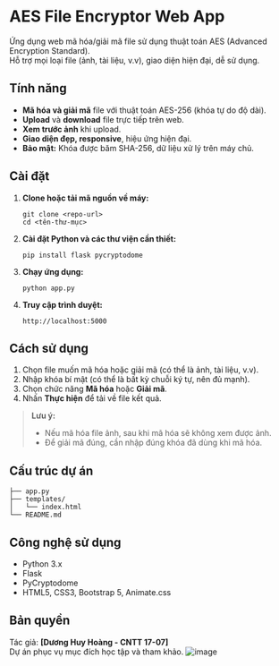 # AES File Encryptor Web App

Ứng dụng web mã hóa/giải mã file sử dụng thuật toán AES (Advanced Encryption Standard).  
Hỗ trợ mọi loại file (ảnh, tài liệu, v.v), giao diện hiện đại, dễ sử dụng.

## Tính năng

- **Mã hóa và giải mã** file với thuật toán AES-256 (khóa tự do độ dài).
- **Upload** và **download** file trực tiếp trên web.
- **Xem trước ảnh** khi upload.
- **Giao diện đẹp, responsive**, hiệu ứng hiện đại.
- **Bảo mật:** Khóa được băm SHA-256, dữ liệu xử lý trên máy chủ.

## Cài đặt

1. **Clone hoặc tải mã nguồn về máy:**
    ```
    git clone <repo-url>
    cd <tên-thư-mục>
    ```

2. **Cài đặt Python và các thư viện cần thiết:**
    ```
    pip install flask pycryptodome
    ```

3. **Chạy ứng dụng:**
    ```
    python app.py
    ```

4. **Truy cập trình duyệt:**
    ```
    http://localhost:5000
    ```

## Cách sử dụng

1. Chọn file muốn mã hóa hoặc giải mã (có thể là ảnh, tài liệu, v.v).
2. Nhập khóa bí mật (có thể là bất kỳ chuỗi ký tự, nên đủ mạnh).
3. Chọn chức năng **Mã hóa** hoặc **Giải mã**.
4. Nhấn **Thực hiện** để tải về file kết quả.

> **Lưu ý:**  
> - Nếu mã hóa file ảnh, sau khi mã hóa sẽ không xem được ảnh.  
> - Để giải mã đúng, cần nhập đúng khóa đã dùng khi mã hóa.

## Cấu trúc dự án

```
├── app.py
├── templates/
│   └── index.html
└── README.md
```

## Công nghệ sử dụng

- Python 3.x
- Flask
- PyCryptodome
- HTML5, CSS3, Bootstrap 5, Animate.css

## Bản quyền

Tác giả: **[Dương Huy Hoàng - CNTT 17-07]**  
Dự án phục vụ mục đích học tập và tham khảo.
![image](https://github.com/user-attachments/assets/23a60533-d2b5-4f1c-ad98-f4b167c3b41e)

